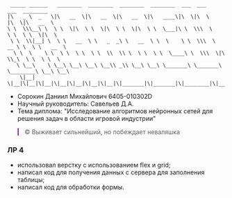 ```
 _____ ______   ________  ________  ________  ________  ___  ___        ___  ________     
|\   _ \  _   \|\   __  \|\   __  \|\   __  \|\   ____\|\  \|\  \      |\  \|\   __  \    
\ \  \\\__\ \  \ \  \|\  \ \  \|\  \ \  \|\  \ \  \___|\ \  \\\  \     \ \  \ \  \|\  \   
 \ \  \\|__| \  \ \   __  \ \   _  _\ \   __  \ \  \    \ \  \\\  \  __ \ \  \ \   __  \  
  \ \  \    \ \  \ \  \ \  \ \  \\  \\ \  \ \  \ \  \____\ \  \\\  \|\  \\_\  \ \  \ \  \ 
   \ \__\    \ \__\ \__\ \__\ \__\\ _\\ \__\ \__\ \_______\ \_______\ \________\ \__\ \__\
    \|__|     \|__|\|__|\|__|\|__|\|__|\|__|\|__|\|_______|\|_______|\|________|\|__|\|__|        
```

- Сорокин Даниил Михайлович 6405-010302D
- Научный руководитель: Савельев Д.А.
- Тема диплома: "Исследование алгоритмов нейронных сетей для решения задач в области игровой индустрии"

<blockquote style="border-color:purple;">
&copy; Выживает сильнейший, но побеждает неваляшка
</blockquote>

### ЛР 4
- использовал верстку с использованием flex и grid;
- написал код для получения данных с сервера для заполнения таблицы;
- написал код для обработки формы.